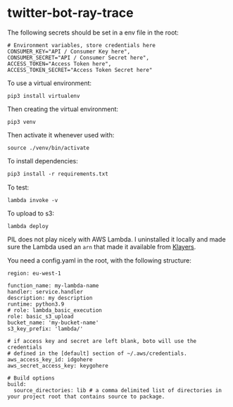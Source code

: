 # twitter-bot-ray-trace

The following secrets should be set in a env file in the root:

```
# Environment variables, store credentials here
CONSUMER_KEY="API / Consumer Key here",
CONSUMER_SECRET="API / Consumer Secret here",
ACCESS_TOKEN="Access Token here",
ACCESS_TOKEN_SECRET="Access Token Secret here"
```

To use a virtual environment:
```
pip3 install virtualenv
```
Then creating the virtual environment:
```
pip3 venv
```
Then activate it whenever used with:
```
source ./venv/bin/activate
```

To install dependencies:
```p
pip3 install -r requirements.txt
```

To test:
```
lambda invoke -v
```

To upload to s3:
```
lambda deploy
```

PIL does not play nicely with AWS Lambda. I uninstalled it locally and made sure the Lambda used an `arn` that made it available from [Klayers](https://github.com/keithrozario/Klayers).


You need a config.yaml in the root, with the following structure:

```
region: eu-west-1

function_name: my-lambda-name
handler: service.handler
description: my description
runtime: python3.9
# role: lambda_basic_execution
role: basic_s3_upload
bucket_name: 'my-bucket-name'
s3_key_prefix: 'lambda/'

# if access key and secret are left blank, boto will use the credentials
# defined in the [default] section of ~/.aws/credentials.
aws_access_key_id: idgohere
aws_secret_access_key: keygohere

# Build options
build:
  source_directories: lib # a comma delimited list of directories in your project root that contains source to package.
```
